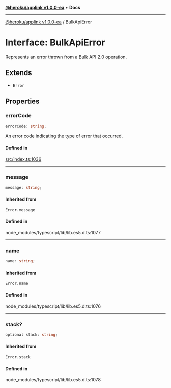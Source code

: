 [**@heroku/applink v1.0.0-ea**](../README.md) • **Docs**

***

[@heroku/applink v1.0.0-ea](../README.md) / BulkApiError

# Interface: BulkApiError

Represents an error thrown from a Bulk API 2.0 operation.

## Extends

- `Error`

## Properties

### errorCode

```ts
errorCode: string;
```

An error code indicating the type of error that occurred.

#### Defined in

[src/index.ts:1036](https://github.com/heroku/heroku-applink-nodejs/blob/e2c7093bff3682e3a10211f985cb37467f6d2de7/src/index.ts#L1036)

***

### message

```ts
message: string;
```

#### Inherited from

`Error.message`

#### Defined in

node\_modules/typescript/lib/lib.es5.d.ts:1077

***

### name

```ts
name: string;
```

#### Inherited from

`Error.name`

#### Defined in

node\_modules/typescript/lib/lib.es5.d.ts:1076

***

### stack?

```ts
optional stack: string;
```

#### Inherited from

`Error.stack`

#### Defined in

node\_modules/typescript/lib/lib.es5.d.ts:1078
